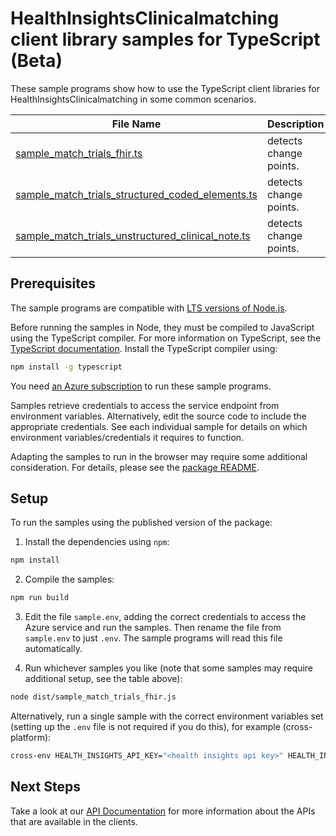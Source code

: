 # HealthInsightsClinicalmatching client library samples for TypeScript (Beta)

These sample programs show how to use the TypeScript client libraries for HealthInsightsClinicalmatching in some common scenarios.

| **File Name**                                                                                       | **Description**        |
| --------------------------------------------------------------------------------------------------- | ---------------------- |
| [sample_match_trials_fhir.ts][sample_match_trials_fhir]                                             | detects change points. |
| [sample_match_trials_structured_coded_elements.ts][sample_match_trials_structured_coded_elements]   | detects change points. |
| [sample_match_trials_unstructured_clinical_note.ts][sample_match_trials_unstructured_clinical_note] | detects change points. |

## Prerequisites

The sample programs are compatible with [LTS versions of Node.js](https://github.com/nodejs/release#release-schedule).

Before running the samples in Node, they must be compiled to JavaScript using the TypeScript compiler. For more information on TypeScript, see the [TypeScript documentation][typescript]. Install the TypeScript compiler using:

```bash
npm install -g typescript
```

You need [an Azure subscription][freesub] to run these sample programs.

Samples retrieve credentials to access the service endpoint from environment variables. Alternatively, edit the source code to include the appropriate credentials. See each individual sample for details on which environment variables/credentials it requires to function.

Adapting the samples to run in the browser may require some additional consideration. For details, please see the [package README][package].

## Setup

To run the samples using the published version of the package:

1. Install the dependencies using `npm`:

```bash
npm install
```

2. Compile the samples:

```bash
npm run build
```

3. Edit the file `sample.env`, adding the correct credentials to access the Azure service and run the samples. Then rename the file from `sample.env` to just `.env`. The sample programs will read this file automatically.

4. Run whichever samples you like (note that some samples may require additional setup, see the table above):

```bash
node dist/sample_match_trials_fhir.js
```

Alternatively, run a single sample with the correct environment variables set (setting up the `.env` file is not required if you do this), for example (cross-platform):

```bash
cross-env HEALTH_INSIGHTS_API_KEY="<health insights api key>" HEALTH_INSIGHTS_ENDPOINT="<health insights endpoint>" node dist/sample_match_trials_fhir.js
```

## Next Steps

Take a look at our [API Documentation][apiref] for more information about the APIs that are available in the clients.

[sample_match_trials_fhir]: https://github.com/Azure/azure-sdk-for-js/blob/main/sdk/healthinsights/health-insights-clinicalmatching-rest/samples/v1-beta/typescript/src/sample_match_trials_fhir.ts
[sample_match_trials_structured_coded_elements]: https://github.com/Azure/azure-sdk-for-js/blob/main/sdk/healthinsights/health-insights-clinicalmatching-rest/samples/v1-beta/typescript/src/sample_match_trials_structured_coded_elements.ts
[sample_match_trials_unstructured_clinical_note]: https://github.com/Azure/azure-sdk-for-js/blob/main/sdk/healthinsights/health-insights-clinicalmatching-rest/samples/v1-beta/typescript/src/sample_match_trials_unstructured_clinical_note.ts
[apiref]: https://learn.microsoft.com/javascript/api
[freesub]: https://azure.microsoft.com/free/
[package]: https://github.com/Azure/azure-sdk-for-js/tree/main/sdk/healthinsights/health-insights-clinicalmatching-rest/README.md
[typescript]: https://www.typescriptlang.org/docs/home.html

